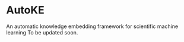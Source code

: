 # AutoKE
An automatic knowledge embedding framework for scientific machine learning
To be updated soon.

